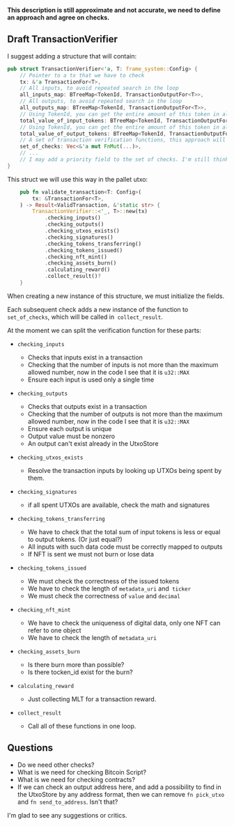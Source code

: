 **This description is still approximate and not accurate, we need to define an approach and agree on checks.**

## Draft TransactionVerifier

I suggest adding a structure that will contain: 

```rust
pub struct TransactionVerifier<'a, T: frame_system::Config> {
    // Pointer to a tx that we have to check 
    tx: &'a TransactionFor<T>,
    // All inputs, to avoid repeated search in the loop 
    all_inputs_map: BTreeMap<TokenId, TransactionOutputFor<T>>,
    // All outputs, to avoid repeated search in the loop 
    all_outputs_map: BTreeMap<TokenId, TransactionOutputFor<T>>,
    // Using TokenId, you can get the entire amount of this token in all inputs 
    total_value_of_input_tokens: BTreeMap<TokenId, TransactionOutputFor<T>>,
    // Using TokenId, you can get the entire amount of this token in all outputs 
    total_value_of_output_tokens: BTreeMap<TokenId, TransactionOutputFor<T>>,
    // A set of transaction verification functions, this approach will allow you to remove unnecessary cycles, which will speed up the function 
    set_of_checks: Vec<&'a mut FnMut(...)>,
    // ...
    // I may add a priority field to the set of checks. I'm still thinking here. 
}
```

This struct we will use this way in the pallet utxo:

```rust
    pub fn validate_transaction<T: Config>(
        tx: &TransactionFor<T>,
    ) -> Result<ValidTransaction, &'static str> {
        TransactionVerifier::<'_, T>::new(tx)
            .checking_inputs()
            .checking_outputs()
            .checking_utxos_exists()
            .checking_signatures()
            .checking_tokens_transferring()
            .checking_tokens_issued()
            .checking_nft_mint()
            .checking_assets_burn()
            .calculating_reward()
            .collect_result()?
    }

```

When creating a new instance of this structure, we must initialize the fields. 

Each subsequent check adds a new instance of the function to `set_of_checks`, which will be called in` collect_result`. 

At the moment we can split the verification function for these parts: 

* `checking_inputs`
  * Checks that inputs exist in a transaction 
  * Checking that the number of inputs is not more than the maximum allowed number, now in the code I see that it is `u32::MAX` 
  * Ensure each input is used only a single time
  
* `checking_outputs`
  * Checks that outputs exist in a transaction 
  * Checking that the number of outputs is not more than the maximum allowed number, now in the code I see that it is `u32::MAX` 
  * Ensure each output is unique
  * Output value must be nonzero
  * An output can't exist already in the UtxoStore

* `checking_utxos_exists` 
  * Resolve the transaction inputs by looking up UTXOs being spent by them.

* `checking_signatures`
  * if all spent UTXOs are available, check the math and signatures

* `checking_tokens_transferring`
  * We have to check that the total sum of input tokens is less or equal to output tokens. (Or just equal?) 
  * All inputs with such data code must be correctly mapped to outputs 
  * If NFT is sent we must not burn or lose data 

* `checking_tokens_issued`
  * We must check the correctness of the issued tokens
  * We have to check the length of `metadata_uri` and` ticker` 
  * We must check the correctness of `value` and `decimal` 

* `checking_nft_mint`
  * We have to check the uniqueness of digital data, only one NFT can refer to one object 
  * We have to check the length of `metadata_uri`

* `checking_assets_burn`
  * Is there burn more than possible?
  * Is there tocken_id exist for the burn?

* `calculating_reward`
  * Just collecting MLT for a transaction reward.

* `collect_result`
  * Call all of these functions in one loop.

## Questions
* Do we need other checks? 
* What is we need for checking Bitcoin Script? 
* What is we need for checking contracts?
* If we can check an output address here, and add a possibility to find in the UtxoStore by any address format, then we can remove `fn pick_utxo` and `fn send_to_address`. Isn't that?

I'm glad to see any suggestions or critics.